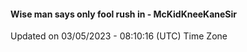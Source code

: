 #### Wise man says only fool rush in - McKidKneeKaneSir
Updated on 03/05/2023 - 08:10:16 (UTC) Time Zone

